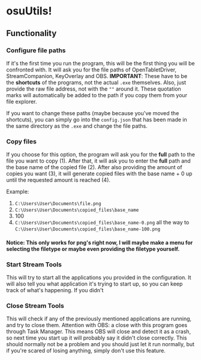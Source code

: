 # osuUtils!

## Functionality

### Configure file paths

If it's the first time you run the program, this will be the first thing you will be confronted with. It will ask you for the file paths of OpenTabletDriver, StreamCompanion, KeyOverlay and OBS. **IMPORTANT**: These have to be the **shortcuts** of the programs, not the actual `.exe` themselves. Also, just provide the raw file address, not with the `""` around it. These quotation marks will automatically be added to the path if you copy them from your file explorer.

If you want to change these paths (maybe because you've moved the shortcuts), you can simply go into the `config.json` that has been made in the same directory as the `.exe` and change the file paths.

### Copy files

If you choose for this option, the program will ask you for the **full** path to the file you want to copy (1). After that, it will ask you to enter the **full** path and the base name of the copied file (2). After also providing the amount of copies you want (3), it will generate copied files with the base name + 0 up until the requested amount is reached (4).

Example:

1. `C:\Users\User\Documents\file.png`
2. `C:\Users\User\Documents\copied_files\base_name`
3. 100
4. `C:\Users\User\Documents\copied_files\base_name-0.png` all the way to `C:\Users\User\Documents\copied_files\base_name-100.png`

#### Notice: This only works for png's right now, I will maybe make a menu for selecting the filetype or maybe even providing the filetype yourself.

### Start Stream Tools

This will try to start all the applications you provided in the configuration. It will also tell you what application it's trying to start up, so you can keep track of what's happening. If you didn't

### Close Stream Tools

This will check if any of the previously mentioned applications are running, and try to close them. Attention with OBS: a close with this program goes through Task Manager. This means OBS will close and detect it as a crash, so next time you start up it will probably say it didn't close correctly. This should normally not be a problem and you should just let it run normally, but if you're scared of losing anything, simply don't use this feature.
